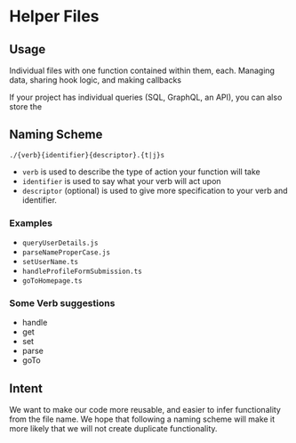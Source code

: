 # Helper Files

## Usage
Individual files with one function contained within them, each. Managing data, sharing hook logic, and making callbacks

If your project has individual queries (SQL, GraphQL, an API), you can also store the 

## Naming Scheme
`./{verb}{identifier}{descriptor}.{t|j}s`

- `verb` is used to describe the type of action your function will take
- `identifier` is used to say what your verb will act upon
- `descriptor` (optional) is used to give more specification to your verb and identifier.

### Examples
- `queryUserDetails.js`
- `parseNameProperCase.js`
- `setUserName.ts`
- `handleProfileFormSubmission.ts`
- `goToHomepage.ts`

### Some Verb suggestions
- handle
- get
- set
- parse
- goTo

## Intent
We want to make our code more reusable, and easier to infer functionality from the file name. We hope that following a naming scheme will make it more likely that we will not create duplicate functionality.

